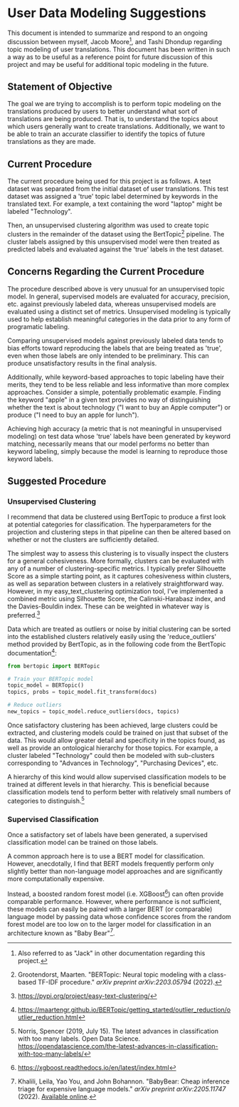 # User Data Modeling Suggestions

This document is intended to summarize and respond to an ongoing discussion between myself, Jacob Moore[^1], and Tashi Dhondup regarding topic modeling of user translations.
This document has been written in such a way as to be useful as a reference point for future discussion of this project and 
may be useful for additional topic modeling in the future.

## Statement of Objective

The goal we are trying to accomplish is to perform topic modeling on the translations produced by users to better understand what sort of translations are being produced. 
That is, to understand the topics about which users generally want to create translations. Additionally, we want to be able to train an accurate classifier to identify the topics 
of future translations as they are made.

## Current Procedure

The current procedure being used for this project is as follows. A test dataset was separated from the initial dataset of user translations.
This test dataset was assigned a 'true' topic label determined by keywords in the translated text. For example, a text containing the word "laptop" might be labeled "Technology".

Then, an unsupervised clustering algorithm was used to create topic clusters in the remainder of the dataset using the BertTopic[^2] pipeline. The cluster labels assigned by this unsupervised model
were then treated as predicted labels and evaluated against the 'true' labels in the test dataset.

## Concerns Regarding the Current Procedure

The procedure described above is very unusual for an unsupervised topic model. In general, supervised models are evaluated for accuracy, precision, etc. against previously labeled data,
whereas unsupervised models are evaluated using a distinct set of metrics. Unsupervised modeling is typically used to help establish meaningful categories in the data prior to any form of programatic labeling.

Comparing unsupervised models against previously labeled data tends to bias efforts toward reproducing the labels that are being treated as 'true', even when those labels are only intended to be preliminary.
This can produce unsatisfactory results in the final analysis.

Additionally, while keyword-based approaches to topic labeling have their merits, they tend to be less reliable and less informative than more complex approaches. Consider a simple, potentially problematic example. Finding the keyword "apple" in a given text provides no way of distinguishing whether the text is about technology ("I want to buy an Apple computer") or produce ("I need to buy an apple for lunch").

Achieving high accuracy (a metric that is not meaningful in unsupervised modeling) on test data whose 'true' labels have been generated by keyword matching, necessarily means that our model performs no better than keyword labeling, simply because the model is learning to reproduce those keyword labels.

## Suggested Procedure

### Unsupervised Clustering

I recommend that data be clustered using BertTopic to produce a first look at potential categories for classification. The hyperparameters for the projection and clustering steps in that pipeline can then be altered based on whether or not the clusters are sufficiently detailed.

The simplest way to assess this clustering is to visually inspect the clusters for a general cohesiveness. More formally, clusters can be evaluated with any of a number of clustering-specific metrics. I typically prefer Silhouette Score as a simple starting point, as it captures cohesiveness within clusters, as well as separation between clusters in a relatively straightforward way. However, in my easy_text_clustering optimization tool, I've implemented a combined metric using Silhouette Score, the Calinski-Harabasz index, and the Davies-Bouldin index. These can be weighted in whatever way is preferred.[^3]

Data which are treated as outliers or noise by initial clustering can be sorted into the established clusters relatively easily using the 'reduce_outliers' method provided by BertTopic, as in the following code from the BertTopic documentation[^4]:

```python
from bertopic import BERTopic

# Train your BERTopic model
topic_model = BERTopic()
topics, probs = topic_model.fit_transform(docs)

# Reduce outliers
new_topics = topic_model.reduce_outliers(docs, topics)
```

Once satisfactory clustering has been achieved, large clusters could be extracted, and clustering models could be trained on just that subset of the data. This would allow greater detail and specificity in the topics found, as well as provide an ontological hierarchy for those topics. For example, a cluster labeled "Technology" could then be modeled with sub-clusters corresponding to "Advances in Technology", "Purchasing Devices", etc. 

A hierarchy of this kind would allow supervised classification models to be trained at different levels in that hierarchy. This is beneficial because classification models tend to perform better with relatively small numbers of categories to distinguish.[^5]

### Supervised Classification

Once a satisfactory set of labels have been generated, a supervised classification model can be trained on those labels.

A common approach here is to use a BERT model for classification. However, anecdotally, I find that BERT models frequently perform only slightly better than non-language model approaches and are significantly more computationally expensive.

Instead, a boosted random forest model (i.e. XGBoost[^6]) can often provide comparable performance. However, where performance is not sufficient, these models can easily be paired with a larger BERT (or comparable) language model by passing data whose confidence scores from the random forest model are too low on to the larger model for classification in an architecture known as "Baby Bear"[^7].

[^1]: Also referred to as "Jack" in other documentation regarding this project.
[^2]: Grootendorst, Maarten. "BERTopic: Neural topic modeling with a class-based TF-IDF procedure." *arXiv preprint arXiv:2203.05794* (2022).
[^3]: https://pypi.org/project/easy-text-clustering/
[^4]: https://maartengr.github.io/BERTopic/getting_started/outlier_reduction/outlier_reduction.html
[^5]: Norris, Spencer (2019, July 15). The latest advances in classification with too many labels. Open Data Science. https://opendatascience.com/the-latest-advances-in-classification-with-too-many-labels/
[^6]: https://xgboost.readthedocs.io/en/latest/index.html
[^7]: Khalili, Leila, Yao You, and John Bohannon. "BabyBear: Cheap inference triage for expensive language models." *arXiv preprint arXiv:2205.11747* (2022). [Available online](https://arxiv.org/abs/2205.11747).
